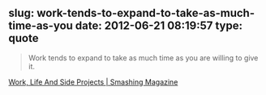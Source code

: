 slug: work-tends-to-expand-to-take-as-much-time-as-you
date: 2012-06-21 08:19:57
type: quote
---

> Work tends to expand to take as much time as you are willing to give it.

[Work, Life And Side Projects | Smashing Magazine](http://www.smashingmagazine.com/2012/06/19/work-life-and-side-projects/)
